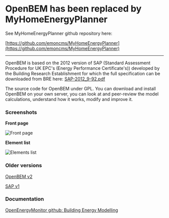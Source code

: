 # OpenBEM has been replaced by MyHomeEnergyPlanner

See MyHomeEnergyPlanner github repository here:

[https://github.com/emoncms/MyHomeEnergyPlanner](https://github.com/emoncms/MyHomeEnergyPlanner)

---
    
OpenBEM is based on the 2012 version of SAP (Standard Assessment Procedure for UK EPC's (Energy Performance Certificate's)) developed by the Building Research Establishment for which the full specification can be downloaded from BRE here: [SAP-2012_9-92.pdf](http://www.bre.co.uk/filelibrary/SAP/2012/SAP-2012_9-92.pdf)
    
The source code for OpenBEM under GPL. You can download and install OpenBEM on your own server, you can look at and peer-review the model calculations, understand how it works, modify and improve it.

### Screenshots

**Front page**

![Front page](images/frontpage.png)

**Element list**

![Elements list](images/elementslist.png)


### Older versions

[OpenBEM v2](https://github.com/emoncms/openbem/tree/master)

[SAP v1](https://github.com/emoncms/archive/tree/master/sap)

### Documentation

[OpenEnergyMonitor github: Building Energy Modelling](https://github.com/openenergymonitor/documentation/tree/master/BuildingBlocks/BuildingEnergyModelling)
